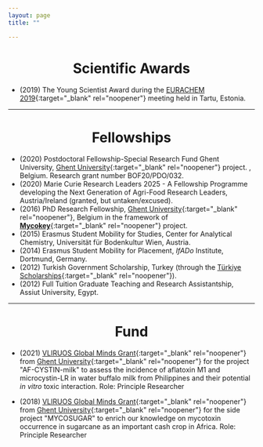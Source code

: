 ```yaml
---
layout: page
title: ""

---
```

<h1 align="center">Scientific Awards</h1>

- (2019) The Young Scientist Award during the [EURACHEM 2019](https://eurachem2019.akki.ut.ee/){:target="_blank" rel="noopener"} meeting held in Tartu, Estonia.


---
<h1 align="center">Fellowships</h1>


- (2020) Postdoctoral Fellowship-Special Research Fund Ghent University, [Ghent University](https://www.ugent.be/en){:target="_blank" rel="noopener"} project.
, Belgium.
Research grant number BOF20/PDO/032.
- (2020) Marie Curie Research Leaders 2025 - A Fellowship Programme developing the Next Generation of Agri-Food
Research Leaders, Austria/Ireland (granted, but untaken/excused). 
- (2016) PhD Research Fellowship, [Ghent University](https://www.ugent.be/en){:target="_blank" rel="noopener"}, Belgium in the framework of [**Mycokey**](http://www.mycokey.eu/){:target="_blank" rel="noopener"} project.
- (2015) Erasmus Student Mobility for Studies, Center for Analytical Chemistry, Universität für
Bodenkultur Wien, Austria.
- (2014) Erasmus Student Mobility for Placement, _IfADo_ Institute, Dortmund, Germany.
- (2012) Turkish Government Scholarship, Turkey (through the [Türkiye Scholarships](https://www.turkiyeburslari.gov.tr/){:target="_blank" rel="noopener"}).
- (2012) Full Tuition Graduate Teaching and Research Assistantship, Assiut University, Egypt.


---
<h1 align="center">Fund</h1>

- (2021) [VLIRUOS Global Minds Grant](https://www.ugent.be/en/research/funding/devcoop/globalmindsfund.htm){:target="_blank" rel="noopener"}  from [Ghent University](https://www.ugent.be/en){:target="_blank" rel="noopener"} for the project "AF-CYSTIN-milk" to assess the incidence of aflatoxin M1 and microcystin-LR in water buffalo milk from Philippines and their potential _in vitro_ toxic interaction. Role: Principle Researcher

- (2018) [VLIRUOS Global Minds Grant](https://www.ugent.be/en/research/funding/devcoop/globalmindsfund.htm){:target="_blank" rel="noopener"} from [Ghent University](https://www.ugent.be/en){:target="_blank" rel="noopener"} for the side project "MYCOSUGAR" to enrich our knowledge on mycotoxin occurrence in sugarcane as an important cash crop in Africa. Role: Principle Researcher
